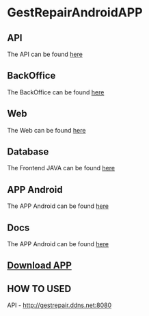 # GestRepairAndroidAPP
## API
The API can be found [here](https://github.com/GestRepair/GestRepairAPI)

## BackOffice
The BackOffice can be found [here](https://github.com/GestRepair/GestRepairBackOffice)

## Web
The Web can be found [here](https://github.com/GestRepair/GestRepairWEB)

## Database
The Frontend JAVA can be found [here](https://github.com/GestRepair/GestRepairDB)

## APP Android
The APP Android can be found [here](https://github.com/GestRepair/GestRepairAPPAndroid)

## Docs
The APP Android can be found [here](https://github.com/GestRepair/GestRepairDocs)

## [Download APP](https://play.google.com/store/apps/details?id=ipt.gestrepair)

## HOW TO USED

API - http://gestrepair.ddns.net:8080

